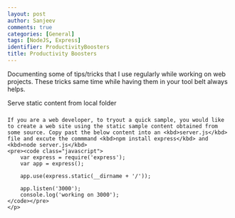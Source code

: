```yaml
---
layout: post
author: Sanjeev
comments: true
categories: [General]
tags: [NodeJS, Express]
identifier: ProductivityBoosters
title: Productivity Boosters
---
```

Documenting some of tips/tricks that I use regularly while working on web projects. These tricks same time while having them in your tool belt always helps.

<div class="card">
    <div class="card-header bg-dark text-white">Serve static content from local folder</div>
  <div class="card-body">
    <h5 class="card-title"></h5>
    <p class="card-text">
	
	If you are a web developer, to tryout a quick sample, you would like to create a web site using the static sample content obtained from some source. Copy past the below content into an <kbd>server.js</kbd> file and excute the commmand <kbd>npm install express</kbd> and <kbd>node server.js</kbd>
	<pre><code class="javascript">
		var express = require('express');
		var app = express();

		app.use(express.static(__dirname + '/'));

		app.listen('3000');
		console.log('working on 3000');
	</code></pre>
	</p>
  </div>
</div>
<br/>

<script>hljs.initHighlightingOnLoad();</script>